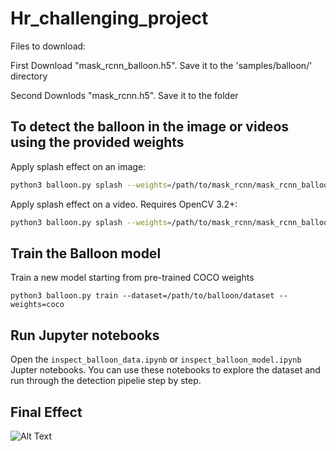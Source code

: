 # Hr_challenging_project

Files to download:

First Download "mask_rcnn_balloon.h5". Save it to the 'samples/balloon/' directory

Second Downlods "mask_rcnn.h5". Save it to the folder


## To detect the balloon in the image or videos using the provided weights
Apply splash effect on an image:

```bash
python3 balloon.py splash --weights=/path/to/mask_rcnn/mask_rcnn_balloon.h5 --image=<file name or URL>
```

Apply splash effect on a video. Requires OpenCV 3.2+:

```bash
python3 balloon.py splash --weights=/path/to/mask_rcnn/mask_rcnn_balloon.h5 --video=<file name or URL>
```

## Train the Balloon model

Train a new model starting from pre-trained COCO weights
```
python3 balloon.py train --dataset=/path/to/balloon/dataset --weights=coco
```

## Run Jupyter notebooks
Open the `inspect_balloon_data.ipynb` or `inspect_balloon_model.ipynb` Jupter notebooks. You can use these notebooks to explore the dataset and run through the detection pipelie step by step.


## Final Effect
![Alt Text](https://github.com/YiQiang1996/Hr_challenging_project/samples/balloon/balloon.jpg)

